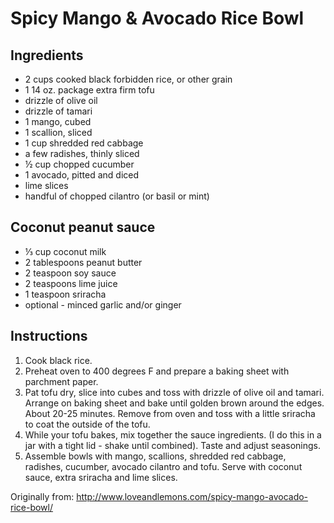Spicy Mango & Avocado Rice Bowl
============

Ingredients
------------
 * 2 cups cooked black forbidden rice, or other grain
 * 1 14 oz. package extra firm tofu
 * drizzle of olive oil
 * drizzle of tamari
 * 1 mango, cubed
 * 1 scallion, sliced
 * 1 cup shredded red cabbage
 * a few radishes, thinly sliced
 * ½ cup chopped cucumber
 * 1 avocado, pitted and diced
 * lime slices
 * handful of chopped cilantro (or basil or mint)

Coconut peanut sauce
------------
 * ⅓ cup coconut milk 
 * 2 tablespoons peanut butter
 * 2 teaspoon soy sauce
 * 2 teaspoons lime juice
 * 1 teaspoon sriracha
 * optional - minced garlic and/or ginger

Instructions
------------
1. Cook black rice.
1. Preheat oven to 400 degrees F and prepare a baking sheet with parchment paper.
1. Pat tofu dry, slice into cubes and toss with drizzle of olive oil and tamari. Arrange on baking sheet and bake until golden brown around the edges. About 20-25 minutes. Remove from oven and toss with a little sriracha to coat the outside of the tofu.
1. While your tofu bakes, mix together the sauce ingredients. (I do this in a jar with a tight lid - shake until combined). Taste and adjust seasonings.
1. Assemble bowls with mango, scallions, shredded red cabbage, radishes, cucumber, avocado cilantro and tofu. Serve with coconut sauce, extra sriracha and lime slices.

Originally from: http://www.loveandlemons.com/spicy-mango-avocado-rice-bowl/
